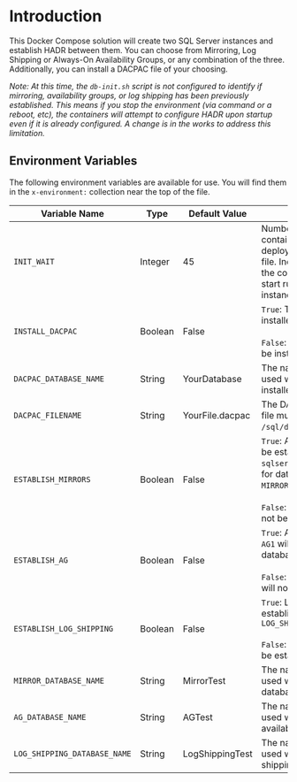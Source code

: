 # Introduction

This Docker Compose solution will create two SQL Server instances and establish HADR between them.  You can choose from Mirroring, Log Shipping or Always-On Availability Groups, or any combination of the three.  Additionally, you can install a DACPAC file of your choosing.

*Note: At this time, the `db-init.sh` script is not configured to identify if mirroring, availability groups, or log shipping has been previously established.  This means if you stop the environment (via command or a reboot, etc), the containers will attempt to configure HADR upon startup even if it is already configured. A change is in the works to address this limitation.*

## Environment Variables

The following environment variables are available for use.  You will find them in the `x-environment:` collection near the top of the file.


|Variable Name  |Type  |Default Value  |Description  |
|---------|---------|---------|---------|
|`INIT_WAIT`     | Integer         | 45         | Number of seconds the containers will wait before deploying the db-init.sh file.  Increase this number if the configuration scripts start running before the instance is ready.         |
|`INSTALL_DACPAC`     | Boolean         | False         | `True`: The DACPAC will be installed. <br><br> `False`: The DACPAC will not be installed.         |
|`DACPAC_DATABASE_NAME`| String | YourDatabase | The name of the database used when DACPAC is installed. |
|`DACPAC_FILENAME` | String | YourFile.dacpac | The DACPAC file name.  This file must be placed in the `/sql/dacpac/` folder. |
|`ESTABLISH_MIRRORS`     | Boolean         | False         | `True`: A mirror session will be established between `sqlserver1` and `sqlserver2` for database `MIRROR_DATABASE_NAME`. <br><br> `False`: A mirror session will not be established.        |
|`ESTABLISH_AG`     | Boolean         | False         | `True`: An availability group `AG1` will be created for database `AG_DATABASE_NAME`. <br><br> `False`: An availability group will not be created.         |
|`ESTABLISH_LOG_SHIPPING`     | Boolean        | False         | `True`: Log shipping will be established for database `LOG_SHIPPING_DATABASE_NAME` <br><br> `False`: Log shipping will not be established.        |
|`MIRROR_DATABASE_NAME`     | String         | MirrorTest         | The name of the database used when creating the database mirroring session.         |
|`AG_DATABASE_NAME`     | String         | AGTest         | The name of the database used when creating the `AG1` availability group.         |
|`LOG_SHIPPING_DATABASE_NAME`     | String         | LogShippingTest         | The name of the database used when establishing log shipping. |
